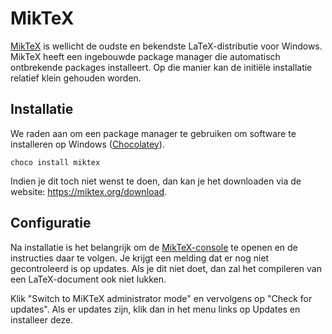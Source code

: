 # MikTeX

[MikTeX](https://miktex.org) is wellicht de oudste en bekendste LaTeX-distributie voor Windows. MikTeX heeft een ingebouwde package manager die automatisch ontbrekende packages installeert. Op die manier kan de initiële installatie relatief klein gehouden worden.

## Installatie

We raden aan om een package manager te gebruiken om software te installeren op Windows ([Chocolatey](https://chocolatey.org/)).

```console
choco install miktex
```

Indien je dit toch niet wenst te doen, dan kan je het downloaden via de website: <https://miktex.org/download>.

## Configuratie

Na installatie is het belangrijk om de [MikTeX-console](https://miktex.org/howto/miktex-console) te openen en de instructies daar te volgen. Je krijgt een melding dat er nog niet gecontroleerd is op updates. Als je dit niet doet, dan zal het compileren van een LaTeX-document ook niet lukken.

Klik "Switch to MiKTeX administrator mode" en vervolgens op "Check for updates". Als er updates zijn, klik dan in het menu links op Updates en installeer deze.
